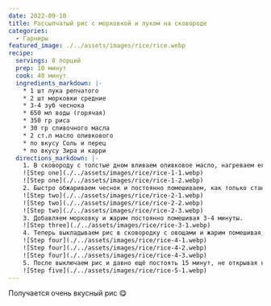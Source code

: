 ```yaml
---
date: 2022-09-10
title: Рассыпчатый рис с морковкой и луком на сковороде 
categories:
  - Гарниры
featured_image: ./../assets/images/rice/rice.webp
recipe:
  servings: 8 порций
  prep: 10 минут
  cook: 40 минут 
  ingredients_markdown: |-
    * 1 шт лука репчатого
    * 2 шт морковки средние
    * 3-4 зуб чеснока
    * 650 мл воды (горячая)
    * 350 гр риса
    * 30 гр сливочного масла
    * 2 ст.л масло оливкового
    * по вкусу Соль и перец
    * по вкусу Зира и карри
  directions_markdown: |-
    1. В сковороду с толстые дном вливаем оливковое масло, нагреваем его и добавляем сливочное масло с чесноком.
    ![Step one](./../assets/images/rice/rice-1-1.webp)
    ![Step one](./../assets/images/rice/rice-1-2.webp)
    2. Быстро обжариваем чеснок и постоянно помешиваем, как только станет золотистым, добавляем лук, зиру, карри помешивая 1 минуту.
    ![Step two](./../assets/images/rice/rice-2-1.webp)
    ![Step two](./../assets/images/rice/rice-2-2.webp)
    ![Step two](./../assets/images/rice/rice-2-3.webp)
    3. Добавляем морковку и жарим постоянно помешивая 3-4 минуты.
    ![Step three](./../assets/images/rice/rice-3-1.webp)
    4. Теперь выкладываем рис в сковородку с овощами и жарим помешивая, пока не станет прозрачным, затем заливаем водой кипящей, добавляем соль и перец по вкусу, после закипания, убавляем на слабый огонь и закрываем крышкой. Тушим так 20-25 минут.
    ![Step four](./../assets/images/rice/rice-4-1.webp)
    ![Step four](./../assets/images/rice/rice-4-2.webp)
    ![Step four](./../assets/images/rice/rice-4-3.webp)
    5. После выключаем рис и давно ещё постоять 15 минут, не открывая крышку, а через 15 минут можно разрыхлить вилкой. Приятного аппетита👩🏻‍🍳. 
    ![Step five](./../assets/images/rice/rice-5-1.webp)
---
```

Получается очень вкусный рис 😋
